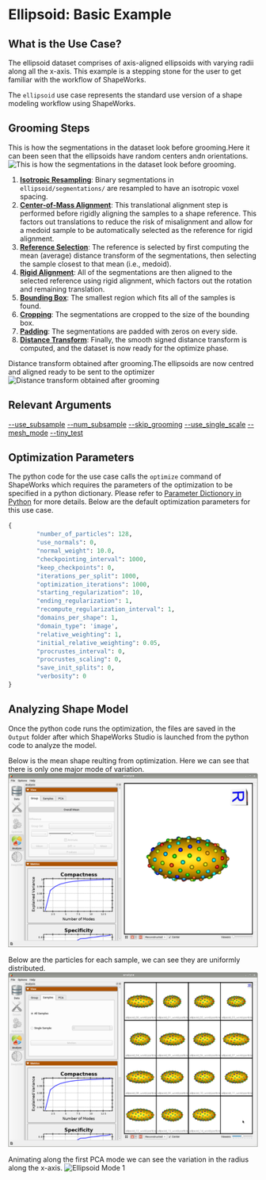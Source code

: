 # Ellipsoid: Basic Example

## What is the Use Case? 

The ellipsoid dataset comprises of axis-aligned ellipsoids with varying radii along all the x-axis. This example is a stepping stone for the user to get familiar with the workflow of ShapeWorks. 

The `ellipsoid` use case represents the standard use version of a shape modeling workflow using ShapeWorks. 


## Grooming Steps

This is how the segmentations in the dataset look before grooming.Here it can been seen that the ellipsoids have random centers andn orientations.![This is how the segmentations in the dataset look before grooming.](https://sci.utah.edu/~shapeworks/doc-resources/pngs/ellipsoid_pre_groom.png)

1. [**Isotropic Resampling**](../../workflow/groom.md#resampling-images-and-segmentations): Binary segmentations in `ellipsoid/segmentations/` are resampled to have an isotropic voxel spacing.
2. [**Center-of-Mass Alignment**](../../workflow/groom.md#aligning-segmentations): This translational alignment step is performed before rigidly aligning the samples to a shape reference. This factors out translations to reduce the risk of misalignment and allow for a medoid sample to be automatically selected as the reference for rigid alignment.
3. [**Reference Selection**](../../workflow/groom.md#aligning-segmentations): The reference is selected by first computing the mean (average) distance transform of the segmentations, then selecting the sample closest to that mean (i.e., medoid).
4. [**Rigid Alignment**](../../workflow/groom.md#aligning-segmentations): All of the segmentations are then aligned to the selected reference using rigid alignment, which factors out the rotation and remaining translation.
5. [**Bounding Box**](../../workflow/groom.md#cropping-and-padding-segmentations): The smallest region which fits all of the samples is found.
6. [**Cropping**](../../workflow/groom.md#cropping-and-padding-segmentations): The segmentations are cropped to the size of the bounding box.
7. [**Padding**](../../workflow/groom.md#cropping-and-padding-segmentations): The segmentations are padded with zeros on every side.
8. [**Distance Transform**](../../workflow/groom.md#converting-segmentations-to-smooth-signed-distance-transforms): Finally, the smooth signed distance transform is computed, and the dataset is now ready for the optimize phase.

Distance transform obtained after grooming.The ellipsoids are now centred and aligned ready to be sent to the optimizer![Distance transform obtained after grooming](https://sci.utah.edu/~shapeworks/doc-resources/pngs/ellipsoid_post_groom.png)

## Relevant Arguments
[--use_subsample](../use-cases.md#-use_subsample)
[--num_subsample](../use-cases.md#-use_subsample)
[--skip_grooming](../use-cases.md#-skip_grooming)
[--use_single_scale](../use-cases.md#-use_single_scale)
[--mesh_mode](../use-cases.md#-mesh_mode)
[--tiny_test](../use-cases.md#-tiny_test)

## Optimization Parameters
The python code for the use case calls the `optimize` command of ShapeWorks which requires the parameters of the optimization to be specified in a python dictionary. Please refer to [Parameter Dictionory in Python](../../workflow/optimize.md#parameter-dictionary-in-python) for more details. 
Below are the default optimization parameters for this use case.

```python
{
        "number_of_particles": 128,
        "use_normals": 0,
        "normal_weight": 10.0,
        "checkpointing_interval": 1000,
        "keep_checkpoints": 0,
        "iterations_per_split": 1000,
        "optimization_iterations": 1000,
        "starting_regularization": 10,
        "ending_regularization": 1,
        "recompute_regularization_interval": 1,
        "domains_per_shape": 1,
        "domain_type": 'image',
        "relative_weighting": 1,
        "initial_relative_weighting": 0.05,
        "procrustes_interval": 0,
        "procrustes_scaling": 0,
        "save_init_splits": 0,
        "verbosity": 0
}
```

## Analyzing Shape Model
Once the python code runs the optimization, the files are saved in the `Output` folder after which ShapeWorks Studio is launched from the python code to analyze the model. 

Below is the mean shape reulting from optimization. Here we can see that there is only one major mode of variation.
![Ellipsoid Optimization](../../img/use-cases/ellipsoid_mean.png)

Below are the particles for each sample, we can see they are uniformly distributed.
![Ellipsoid Samples](../../img/use-cases/ellipsoids_samples.png)

Animating along the first PCA mode we can see the variation in the radius along the x-axis.
![Ellipsoid Mode 1](https://sci.utah.edu/~shapeworks/doc-resources/gifs/ellipsoid_mode1.gif)
